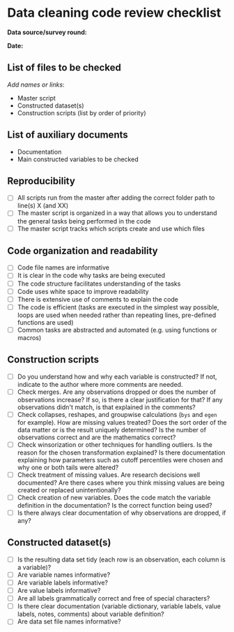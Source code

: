 # Data cleaning code review checklist

**Data source/survey round:**

**Date:**  

## List of files to be checked
_Add names or links_:
- Master script
- Constructed dataset(s)
- Construction scripts (list by order of priority)

## List of auxiliary documents
- Documentation
- Main constructed variables to be checked

## Reproducibility
- [ ] All scripts run from the master after adding the correct folder path to line(s) X (and XX)
- [ ] The master script is organized in a way that allows you to understand the general tasks being performed in the code
- [ ] The master script tracks which scripts create and use which files

## Code organization and readability
- [ ] Code file names are informative 
- [ ] It is clear in the code why tasks are being executed
- [ ] The code structure facilitates understanding of the tasks
- [ ] Code uses white space to improve readability
- [ ] There is extensive use of comments to explain the code
- [ ] The code is efficient (tasks are executed in the simplest way possible, loops are used when needed rather than repeating lines, pre-defined functions are used)
- [ ] Common tasks are abstracted and automated (e.g. using functions or macros)

## Construction scripts
- [ ] Do you understand how and why each variable is constructed? If not, indicate to the author where more comments are needed.
- [ ] Check merges. Are any observations dropped or does the number of observations increase? If so, is there a clear justification for that? If any observations didn't match, is that explained in the comments?
- [ ] Check collapses, reshapes, and groupwise calculations (`bys` and `egen` for example). How are missing values treated? Does the sort order of the data matter or is the result uniquely determined? Is the number of observations correct and are the mathematics correct?
- [ ] Check winsorization or other techniques for handling outliers. Is the reason for the chosen transformation explained? Is there documentation explaining how parameters such as cutoff percentiles were chosen and why one or both tails were altered?
- [ ] Check treatment of missing values. Are research decisions well documented? Are there cases where you think missing values are being created or replaced unintentionally?
- [ ] Check creation of new variables. Does the code match the variable definition in the documentation? Is the correct function being used?
- [ ] Is there always clear documentation of why observations are dropped, if any?

## Constructed dataset(s)
- [ ] Is the resulting data set tidy (each row is an observation, each column is a variable)?
- [ ] Are variable names informative?
- [ ] Are variable labels informative?
- [ ] Are value labels informative?
- [ ] Are all labels grammatically correct and free of special characters?
- [ ] Is there clear documentation (variable dictionary, variable labels, value labels, notes, comments) about variable definition?
- [ ] Are data set file names informative?
